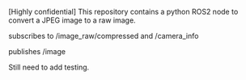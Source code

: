 [Highly confidential]
This repository contains a python ROS2 node to convert a JPEG image to a raw image.

subscribes to /image_raw/compressed and /camera_info

publishes /image

Still need to add testing.
